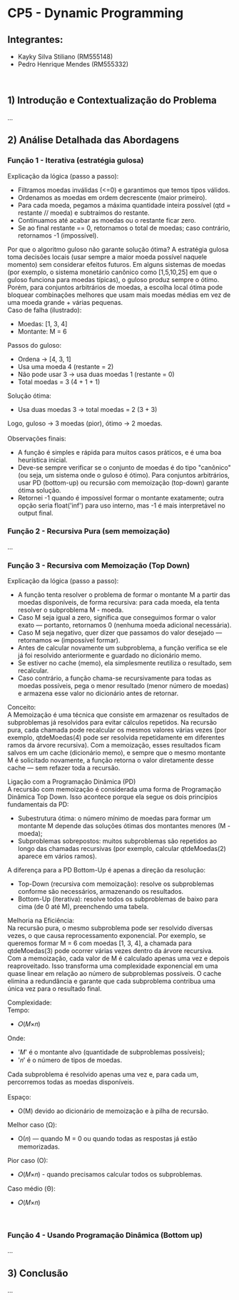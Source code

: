 # CP5 - Dynamic Programming

## Integrantes:
<ul>
  <li>Kayky Silva Stiliano (RM555148)</li>
  <li>Pedro Henrique Mendes (RM555332)</li>
</ul>

<br>

## 1) Introdução e Contextualização do Problema
...

## 2) Análise Detalhada das Abordagens

### Função 1 - Iterativa (estratégia gulosa)
Explicação da lógica (passo a passo):
<ul>
  <li>Filtramos moedas inválidas (<=0) e garantimos que temos tipos válidos.</li>
  <li>Ordenamos as moedas em ordem decrescente (maior primeiro).</li>
  <li>Para cada moeda, pegamos a máxima quantidade inteira possível (qtd = restante // moeda) e subtraímos do restante.</li>
  <li>Continuamos até acabar as moedas ou o restante ficar zero.</li>
  <li>Se ao final restante == 0, retornamos o total de moedas; caso contrário, retornamos -1 (impossível).</li>
</ul>

Por que o algoritmo guloso não garante solução ótima?
A estratégia gulosa toma decisões locais (usar sempre a maior moeda possível naquele momento) sem considerar efeitos futuros. Em alguns sistemas de moedas (por exemplo, o sistema monetário canônico como [1,5,10,25] em que o guloso funciona para moedas típicas), o guloso produz sempre o ótimo. Porém, para conjuntos arbitrários de moedas, a escolha local ótima pode bloquear combinações melhores que usam mais moedas médias em vez de uma moeda grande + várias pequenas.
<br>
Caso de falha (ilustrado):
<ul>
  <li>Moedas: [1, 3, 4]</li>
  <li>Montante: M = 6</li>
</ul>
Passos do guloso:
<ul>
  <li>Ordena → [4, 3, 1]</li>
  <li>Usa uma moeda 4 (restante = 2)</li>
  <li>Não pode usar 3 → usa duas moedas 1 (restante = 0)</li>
  <li>Total moedas = 3 (4 + 1 + 1)</li>
</ul>
Solução ótima:
<ul>
  <li>Usa duas moedas 3 → total moedas = 2 (3 + 3)</li>
</ul>
Logo, guloso -> 3 moedas (pior), ótimo -> 2 moedas.
<br>
<br>
Observações finais:
<ul>
  <li>A função é simples e rápida para muitos casos práticos, e é uma boa heurística inicial.</li>
  <li>Deve-se sempre verificar se o conjunto de moedas é do tipo "canônico" (ou seja, um sistema onde o guloso é ótimo). 
  Para conjuntos arbitrários, usar PD (bottom-up) ou recursão com memoização (top-down) garante ótima solução.</li>
  <li>Retornei -1 quando é impossível formar o montante exatamente; outra opção seria float('inf') para uso interno, mas -1 é mais interpretável no output final.</li>
</ul>

### Função 2 - Recursiva Pura (sem memoização)
...

### Função 3 - Recursiva com Memoização (Top Down)
Explicação da lógica (passo a passo):
<ul>
  <li>A função tenta resolver o problema de formar o montante M a partir das moedas disponíveis, de forma recursiva: para cada moeda, ela tenta resolver o subproblema M - moeda.</li>
  <li>Caso M seja igual a zero, significa que conseguimos formar o valor exato — portanto, retornamos 0 (nenhuma moeda adicional necessária).</li>
  <li>Caso M seja negativo, quer dizer que passamos do valor desejado — retornamos ∞ (impossível formar).</li>
  <li>Antes de calcular novamente um subproblema, a função verifica se ele já foi resolvido anteriormente e guardado no dicionário memo.</li>
  <li>Se estiver no cache (memo), ela simplesmente reutiliza o resultado, sem recalcular.</li>
  <li>Caso contrário, a função chama-se recursivamente para todas as moedas possíveis, pega o menor resultado (menor número de moedas) e armazena esse valor no dicionário antes de retornar.</li>
</ul>

Conceito:
<br>
A Memoização é uma técnica que consiste em armazenar os resultados de subproblemas já resolvidos para evitar cálculos repetidos.
Na recursão pura, cada chamada pode recalcular os mesmos valores várias vezes (por exemplo, qtdeMoedas(4) pode ser resolvida repetidamente em diferentes ramos da árvore recursiva).
Com a memoização, esses resultados ficam salvos em um cache (dicionário memo), e sempre que o mesmo montante M é solicitado novamente, a função retorna o valor diretamente desse cache — sem refazer toda a recursão.
<br>

Ligação com a Programação Dinâmica (PD)
<br>
A recursão com memoização é considerada uma forma de Programação Dinâmica Top Down.
Isso acontece porque ela segue os dois princípios fundamentais da PD:
<ul>
  <li>Subestrutura ótima: o número mínimo de moedas para formar um montante M depende das soluções ótimas dos montantes menores (M - moeda);</li>
  <li>Subproblemas sobrepostos: muitos subproblemas são repetidos ao longo das chamadas recursivas (por exemplo, calcular qtdeMoedas(2) aparece em vários ramos).</li>
</ul>
A diferença para a PD Bottom-Up é apenas a direção da resolução:
<ul>
  <li>Top-Down (recursiva com memoização): resolve os subproblemas conforme são necessários, armazenando os resultados.</li>
  <li>Bottom-Up (iterativa): resolve todos os subproblemas de baixo para cima (de 0 até M), preenchendo uma tabela.</li>
</ul>

Melhoria na Eficiência:
<br>
Na recursão pura, o mesmo subproblema pode ser resolvido diversas vezes, o que causa reprocessamento exponencial.
Por exemplo, se queremos formar M = 6 com moedas [1, 3, 4], a chamada para qtdeMoedas(3) pode ocorrer várias vezes dentro da árvore recursiva.
<br>
Com a memoização, cada valor de M é calculado apenas uma vez e depois reaproveitado.
Isso transforma uma complexidade exponencial em uma quase linear em relação ao número de subproblemas possíveis.
O cache elimina a redundância e garante que cada subproblema contribua uma única vez para o resultado final.
<br>

Complexidade:
<br>
Tempo:
<ul>
  <li>𝑂(𝑀×𝑛)</li>
</ul>
Onde:
<ul>
  <li>'𝑀' é o montante alvo (quantidade de subproblemas possíveis);</li>
  <li>'𝑛' é o número de tipos de moedas.</li>
</ul>
Cada subproblema é resolvido apenas uma vez e, para cada um, percorremos todas as moedas disponíveis.
<br>
<br>
Espaço:
<ul>
  <li>O(M) devido ao dicionário de memoização e à pilha de recursão.</li>
</ul>
Melhor caso (Ω): 
<ul>
  <li>O(𝑛) — quando M = 0 ou quando todas as respostas já estão memorizadas.</li>
</ul>
Pior caso (O):
<ul>
  <li>𝑂(𝑀×𝑛) - quando precisamos calcular todos os subproblemas.</li>
</ul>
Caso médio (Θ): 
<ul>
  <li>𝑂(𝑀×𝑛)</li>
</ul>
<br>

### Função 4 - Usando Programação Dinâmica (Bottom up)
...

## 3) Conclusão
...
